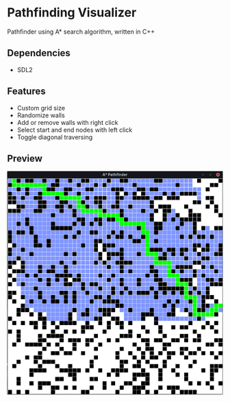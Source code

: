 # Pathfinding Visualizer
Pathfinder using A* search algorithm, written in C++

## Dependencies
- SDL2

## Features
- Custom grid size
- Randomize walls
- Add or remove walls with right click
- Select start and end nodes with left click
- Toggle diagonal traversing

## Preview
![Preview](/screenshots/preview.png)
